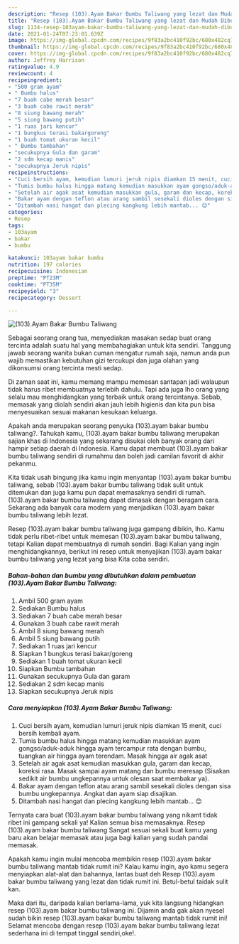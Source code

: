 ```yaml
---
description: "Resep (103).Ayam Bakar Bumbu Taliwang yang lezat dan Mudah Dibuat"
title: "Resep (103).Ayam Bakar Bumbu Taliwang yang lezat dan Mudah Dibuat"
slug: 1134-resep-103ayam-bakar-bumbu-taliwang-yang-lezat-dan-mudah-dibuat
date: 2021-01-24T07:23:01.639Z
image: https://img-global.cpcdn.com/recipes/9f83a2bc410f92bc/680x482cq70/103ayam-bakar-bumbu-taliwang-foto-resep-utama.jpg
thumbnail: https://img-global.cpcdn.com/recipes/9f83a2bc410f92bc/680x482cq70/103ayam-bakar-bumbu-taliwang-foto-resep-utama.jpg
cover: https://img-global.cpcdn.com/recipes/9f83a2bc410f92bc/680x482cq70/103ayam-bakar-bumbu-taliwang-foto-resep-utama.jpg
author: Jeffrey Harrison
ratingvalue: 4.9
reviewcount: 4
recipeingredient:
- "500 gram ayam"
- " Bumbu halus"
- "7 buah cabe merah besar"
- "3 buah cabe rawit merah"
- "8 siung bawang merah"
- "5 siung bawang putih"
- "1 ruas jari kencur"
- "1 bungkus terasi bakargoreng"
- "1 buah tomat ukuran kecil"
- " Bumbu tambahan"
- "secukupnya Gula dan garam"
- "2 sdm kecap manis"
- "secukupnya Jeruk nipis"
recipeinstructions:
- "Cuci bersih ayam, kemudian lumuri jeruk nipis diamkan 15 menit, cuci bersih kembali ayam."
- "Tumis bumbu halus hingga matang kemudian masukkan ayam gongso/aduk-aduk hingga ayam tercampur rata dengan bumbu, tuangkan air hingga ayam terendam. Masak hingga air agak asat"
- "Setelah air agak asat kemudian masukkan gula, garam dan kecap, koreksi rasa. Masak sampai ayam matang dan bumbu meresap (Sisakan sedikit air bumbu ungkepannya untuk olesan saat membakar ya)."
- "Bakar ayam dengan teflon atau arang sambil sesekali dioles dengan sisa bumbu ungkepannya. Angkat dan ayam siap disajikan."
- "Ditambah nasi hangat dan plecing kangkung lebih mantab... 😊"
categories:
- Resep
tags:
- 103ayam
- bakar
- bumbu

katakunci: 103ayam bakar bumbu 
nutrition: 197 calories
recipecuisine: Indonesian
preptime: "PT23M"
cooktime: "PT35M"
recipeyield: "3"
recipecategory: Dessert

---
```



![(103).Ayam Bakar Bumbu Taliwang](https://img-global.cpcdn.com/recipes/9f83a2bc410f92bc/680x482cq70/103ayam-bakar-bumbu-taliwang-foto-resep-utama.jpg)

Sebagai seorang orang tua, menyediakan masakan sedap buat orang tercinta adalah suatu hal yang membahagiakan untuk kita sendiri. Tanggung jawab seorang  wanita bukan cuman mengatur rumah saja, namun anda pun wajib memastikan kebutuhan gizi tercukupi dan juga olahan yang dikonsumsi orang tercinta mesti sedap.

Di zaman  saat ini, kamu memang mampu memesan santapan jadi walaupun tidak harus ribet membuatnya terlebih dahulu. Tapi ada juga lho orang yang selalu mau menghidangkan yang terbaik untuk orang tercintanya. Sebab, memasak yang diolah sendiri akan jauh lebih higienis dan kita pun bisa menyesuaikan sesuai makanan kesukaan keluarga. 



Apakah anda merupakan seorang penyuka (103).ayam bakar bumbu taliwang?. Tahukah kamu, (103).ayam bakar bumbu taliwang merupakan sajian khas di Indonesia yang sekarang disukai oleh banyak orang dari hampir setiap daerah di Indonesia. Kamu dapat membuat (103).ayam bakar bumbu taliwang sendiri di rumahmu dan boleh jadi camilan favorit di akhir pekanmu.

Kita tidak usah bingung jika kamu ingin menyantap (103).ayam bakar bumbu taliwang, sebab (103).ayam bakar bumbu taliwang tidak sulit untuk ditemukan dan juga kamu pun dapat memasaknya sendiri di rumah. (103).ayam bakar bumbu taliwang dapat dimasak dengan beragam cara. Sekarang ada banyak cara modern yang menjadikan (103).ayam bakar bumbu taliwang lebih lezat.

Resep (103).ayam bakar bumbu taliwang juga gampang dibikin, lho. Kamu tidak perlu ribet-ribet untuk memesan (103).ayam bakar bumbu taliwang, tetapi Kalian dapat membuatnya di rumah sendiri. Bagi Kalian yang ingin menghidangkannya, berikut ini resep untuk menyajikan (103).ayam bakar bumbu taliwang yang lezat yang bisa Kita coba sendiri.

<!--inarticleads1-->

##### Bahan-bahan dan bumbu yang dibutuhkan dalam pembuatan (103).Ayam Bakar Bumbu Taliwang:

1. Ambil 500 gram ayam
1. Sediakan  Bumbu halus
1. Sediakan 7 buah cabe merah besar
1. Gunakan 3 buah cabe rawit merah
1. Ambil 8 siung bawang merah
1. Ambil 5 siung bawang putih
1. Sediakan 1 ruas jari kencur
1. Siapkan 1 bungkus terasi bakar/goreng
1. Sediakan 1 buah tomat ukuran kecil
1. Siapkan  Bumbu tambahan
1. Gunakan secukupnya Gula dan garam
1. Sediakan 2 sdm kecap manis
1. Siapkan secukupnya Jeruk nipis




<!--inarticleads2-->

##### Cara menyiapkan (103).Ayam Bakar Bumbu Taliwang:

1. Cuci bersih ayam, kemudian lumuri jeruk nipis diamkan 15 menit, cuci bersih kembali ayam.
1. Tumis bumbu halus hingga matang kemudian masukkan ayam gongso/aduk-aduk hingga ayam tercampur rata dengan bumbu, tuangkan air hingga ayam terendam. Masak hingga air agak asat
1. Setelah air agak asat kemudian masukkan gula, garam dan kecap, koreksi rasa. Masak sampai ayam matang dan bumbu meresap (Sisakan sedikit air bumbu ungkepannya untuk olesan saat membakar ya).
1. Bakar ayam dengan teflon atau arang sambil sesekali dioles dengan sisa bumbu ungkepannya. Angkat dan ayam siap disajikan.
1. Ditambah nasi hangat dan plecing kangkung lebih mantab... 😊




Ternyata cara buat (103).ayam bakar bumbu taliwang yang nikamt tidak ribet ini gampang sekali ya! Kalian semua bisa memasaknya. Resep (103).ayam bakar bumbu taliwang Sangat sesuai sekali buat kamu yang baru akan belajar memasak atau juga bagi kalian yang sudah pandai memasak.

Apakah kamu ingin mulai mencoba membikin resep (103).ayam bakar bumbu taliwang mantab tidak rumit ini? Kalau kamu ingin, ayo kamu segera menyiapkan alat-alat dan bahannya, lantas buat deh Resep (103).ayam bakar bumbu taliwang yang lezat dan tidak rumit ini. Betul-betul taidak sulit kan. 

Maka dari itu, daripada kalian berlama-lama, yuk kita langsung hidangkan resep (103).ayam bakar bumbu taliwang ini. Dijamin anda gak akan nyesel sudah bikin resep (103).ayam bakar bumbu taliwang mantab tidak rumit ini! Selamat mencoba dengan resep (103).ayam bakar bumbu taliwang lezat sederhana ini di tempat tinggal sendiri,oke!.

